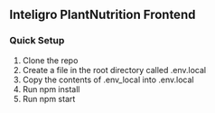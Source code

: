 ## Inteligro PlantNutrition Frontend

### Quick Setup
1. Clone the repo
2. Create a file in the root directory called .env.local
3. Copy the contents of .env_local into .env.local
4. Run npm install
5. Run npm start